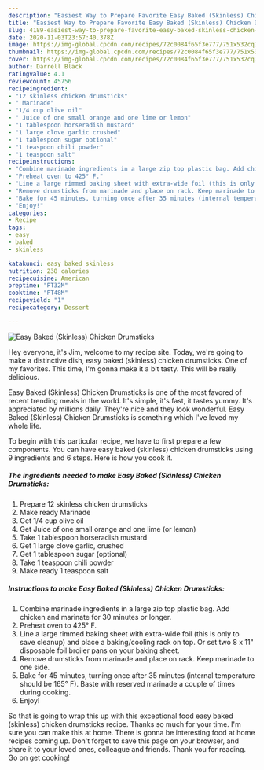 ```yaml
---
description: "Easiest Way to Prepare Favorite Easy Baked (Skinless) Chicken Drumsticks"
title: "Easiest Way to Prepare Favorite Easy Baked (Skinless) Chicken Drumsticks"
slug: 4189-easiest-way-to-prepare-favorite-easy-baked-skinless-chicken-drumsticks
date: 2020-11-03T23:57:40.378Z
image: https://img-global.cpcdn.com/recipes/72c0084f65f3e777/751x532cq70/easy-baked-skinless-chicken-drumsticks-recipe-main-photo.jpg
thumbnail: https://img-global.cpcdn.com/recipes/72c0084f65f3e777/751x532cq70/easy-baked-skinless-chicken-drumsticks-recipe-main-photo.jpg
cover: https://img-global.cpcdn.com/recipes/72c0084f65f3e777/751x532cq70/easy-baked-skinless-chicken-drumsticks-recipe-main-photo.jpg
author: Darrell Black
ratingvalue: 4.1
reviewcount: 45756
recipeingredient:
- "12 skinless chicken drumsticks"
- " Marinade"
- "1/4 cup olive oil"
- " Juice of one small orange and one lime or lemon"
- "1 tablespoon horseradish mustard"
- "1 large clove garlic crushed"
- "1 tablespoon sugar optional"
- "1 teaspoon chili powder"
- "1 teaspoon salt"
recipeinstructions:
- "Combine marinade ingredients in a large zip top plastic bag. Add chicken and marinate for 30 minutes or longer."
- "Preheat oven to 425° F."
- "Line a large rimmed baking sheet with extra-wide foil (this is only to save cleanup) and place a baking/cooling rack on top. Or set two 8 x 11&#34; disposable foil broiler pans on your baking sheet."
- "Remove drumsticks from marinade and place on rack. Keep marinade to one side."
- "Bake for 45 minutes, turning once after 35 minutes (internal temperature should be 165° F). Baste with reserved marinade a couple of times during cooking."
- "Enjoy!"
categories:
- Recipe
tags:
- easy
- baked
- skinless

katakunci: easy baked skinless 
nutrition: 238 calories
recipecuisine: American
preptime: "PT32M"
cooktime: "PT48M"
recipeyield: "1"
recipecategory: Dessert

---
```



![Easy Baked (Skinless) Chicken Drumsticks](https://img-global.cpcdn.com/recipes/72c0084f65f3e777/751x532cq70/easy-baked-skinless-chicken-drumsticks-recipe-main-photo.jpg)

Hey everyone, it's Jim, welcome to my recipe site. Today, we're going to make a distinctive dish, easy baked (skinless) chicken drumsticks. One of my favorites. This time, I'm gonna make it a bit tasty. This will be really delicious.



Easy Baked (Skinless) Chicken Drumsticks is one of the most favored of recent trending meals in the world. It's simple, it's fast, it tastes yummy. It's appreciated by millions daily. They're nice and they look wonderful. Easy Baked (Skinless) Chicken Drumsticks is something which I've loved my whole life.


To begin with this particular recipe, we have to first prepare a few components. You can have easy baked (skinless) chicken drumsticks using 9 ingredients and 6 steps. Here is how you cook it.

<!--inarticleads1-->

##### The ingredients needed to make Easy Baked (Skinless) Chicken Drumsticks:

1. Prepare 12 skinless chicken drumsticks
1. Make ready  Marinade
1. Get 1/4 cup olive oil
1. Get  Juice of one small orange and one lime (or lemon)
1. Take 1 tablespoon horseradish mustard
1. Get 1 large clove garlic, crushed
1. Get 1 tablespoon sugar (optional)
1. Take 1 teaspoon chili powder
1. Make ready 1 teaspoon salt




<!--inarticleads2-->

##### Instructions to make Easy Baked (Skinless) Chicken Drumsticks:

1. Combine marinade ingredients in a large zip top plastic bag. Add chicken and marinate for 30 minutes or longer.
1. Preheat oven to 425° F.
1. Line a large rimmed baking sheet with extra-wide foil (this is only to save cleanup) and place a baking/cooling rack on top. Or set two 8 x 11&#34; disposable foil broiler pans on your baking sheet.
1. Remove drumsticks from marinade and place on rack. Keep marinade to one side.
1. Bake for 45 minutes, turning once after 35 minutes (internal temperature should be 165° F). Baste with reserved marinade a couple of times during cooking.
1. Enjoy!




So that is going to wrap this up with this exceptional food easy baked (skinless) chicken drumsticks recipe. Thanks so much for your time. I'm sure you can make this at home. There is gonna be interesting food at home recipes coming up. Don't forget to save this page on your browser, and share it to your loved ones, colleague and friends. Thank you for reading. Go on get cooking!

